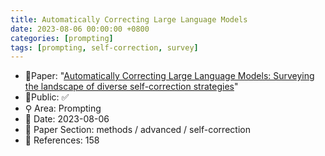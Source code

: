 ```yaml
---
title: Automatically Correcting Large Language Models
date: 2023-08-06 00:00:00 +0800
categories: [prompting]
tags: [prompting, self-correction, survey]
---
```


- 📙Paper: "[Automatically Correcting Large Language Models: Surveying the landscape of diverse self-correction strategies](https://www.semanticscholar.org/paper/Automatically-Correcting-Large-Language-Models%3A-the-Pan-Saxon/a88a71d213447f4c0ac8949cd150d13956316526)"
- 🔑Public: ✅
- ⚲ Area: Prompting
- 📅 Date: 2023-08-06
- 🔎 Paper Section: methods / advanced / self-correction
- 📝 References: 158
